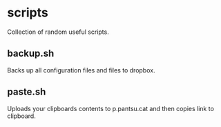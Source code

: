 # scripts
Collection of random useful scripts.

## backup.sh
Backs up all configuration files and files to dropbox.

## paste.sh
Uploads your clipboards contents to p.pantsu.cat and then copies link to clipboard.
